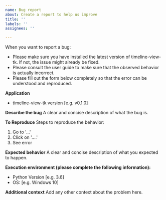 ```yaml
---
name: Bug report
about: Create a report to help us improve
title: ''
labels: ''
assignees: ''

---
```


When you want to report a bug:
- Please make sure you have installed the latest version of timeline-view-tk. If not, the issue might already be fixed.
- Please consult the user guide to make sure that the observed behavior is actually incorrect. 
- Please fill out the form below completely so that the error can be understood and reproduced. 

**Application**
- timeline-view-tk version [e.g. v0.1.0]

**Describe the bug**
A clear and concise description of what the bug is.

**To Reproduce**
Steps to reproduce the behavior:
1. Go to '...'
2. Click on '....'
3. See error

**Expected behavior**
A clear and concise description of what you expected to happen.

**Execution environment (please complete the following information):**
- Python Version [e.g. 3.6]
- OS: [e.g. Windows 10]

**Additional context**
Add any other context about the problem here.
